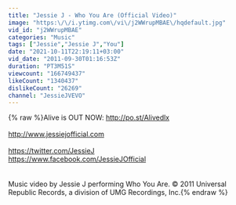 ```yaml
---
title: "Jessie J - Who You Are (Official Video)"
image: "https:\/\/i.ytimg.com\/vi\/j2WWrupMBAE\/hqdefault.jpg"
vid_id: "j2WWrupMBAE"
categories: "Music"
tags: ["Jessie","Jessie J","You"]
date: "2021-10-11T22:19:11+03:00"
vid_date: "2011-09-30T01:16:53Z"
duration: "PT3M51S"
viewcount: "166749437"
likeCount: "1340437"
dislikeCount: "26269"
channel: "JessieJVEVO"
---
```

{% raw %}Alive is OUT NOW: <a rel="nofollow" target="blank" href="http://po.st/Alivedlx">http://po.st/Alivedlx</a><br /><br /><a rel="nofollow" target="blank" href="http://www.jessiejofficial.com">http://www.jessiejofficial.com</a><br /><br /><a rel="nofollow" target="blank" href="https://twitter.com/JessieJ">https://twitter.com/JessieJ</a><br /><a rel="nofollow" target="blank" href="https://www.facebook.com/JessieJOfficial">https://www.facebook.com/JessieJOfficial</a><br /><br /><br />Music video by Jessie J performing Who You Are. © 2011 Universal Republic Records, a division of UMG Recordings, Inc.{% endraw %}
